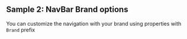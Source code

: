 ## Sample 2: NavBar Brand options

You can customize the navigation with your brand using properties with `Brand` prefix